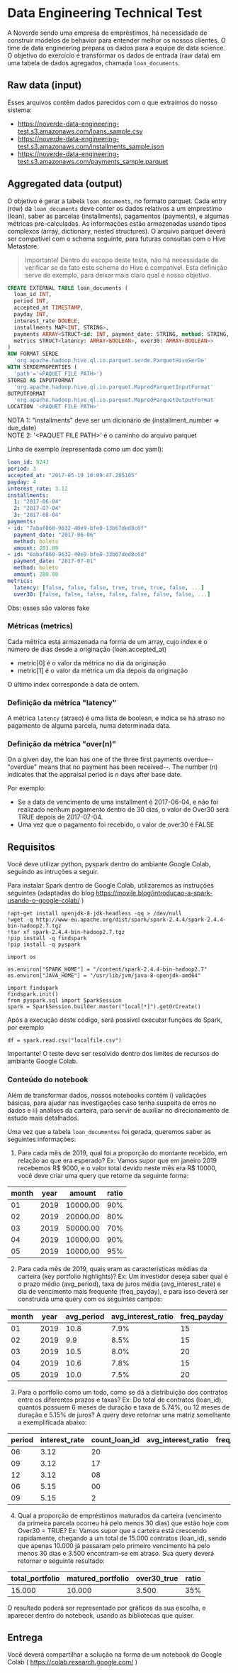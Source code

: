# Data Engineering Technical Test

A Noverde sendo uma empresa de empréstimos, há necessidade de construir modelos de behavior para entender melhor os nossos clientes.
O time de data engineering prepara os dados para a equipe de data science.
O objetivo do exercício é transformar os dados de entrada (raw data) em uma tabela de dados agregados, chamada `loan_documents`.

## Raw data (input)

Esses arquivos contêm dados parecidos com o que extraímos do nosso sistema:
- https://noverde-data-engineering-test.s3.amazonaws.com/loans_sample.csv
- https://noverde-data-engineering-test.s3.amazonaws.com/installments_sample.json
- https://noverde-data-engineering-test.s3.amazonaws.com/payments_sample.parquet


## Aggregated data (output)

O objetivo é gerar a tabela `loan_documents`, no formato parquet. Cada entry (row) da `loan_documents` deve conter os dados relativos a um emprestimo (loan), saber as parcelas (installments), pagamentos (payments), e algumas métricas pre-calculadas. As informações estão armazenadas usando tipos complexos (array, dictionary, nested structures). O arquivo parquet deverá ser compatível com o schema seguinte, para futuras consultas com o Hive Metastore.

> Importante! Dentro do escopo deste teste, não há necessidade de verificar se de fato este schema do Hive é compatível. Esta definição serve de exemplo, para deixar mais claro qual é nosso objetivo.

```sql
CREATE EXTERNAL TABLE loan_documents (
  loan_id INT,
  period INT,
  accepted_at TIMESTAMP,
  payday INT,
  interest_rate DOUBLE,
  installments MAP<INT, STRING>,
  payments ARRAY<STRUCT<id: INT, payment_date: STRING, method: STRING, amount: DOUBLE>>,
  metrics STRUCT<latency: ARRAY<BOOLEAN>, over30: ARRAY<BOOLEAN>>
)
ROW FORMAT SERDE                                                   
  'org.apache.hadoop.hive.ql.io.parquet.serde.ParquetHiveSerDe'    
WITH SERDEPROPERTIES (                                             
  'path'='<PAQUET FILE PATH>')    
STORED AS INPUTFORMAT                                              
  'org.apache.hadoop.hive.ql.io.parquet.MapredParquetInputFormat'  
OUTPUTFORMAT                                                       
  'org.apache.hadoop.hive.ql.io.parquet.MapredParquetOutputFormat' 
LOCATION '<PAQUET FILE PATH>'
```

NOTA 1: "installments" deve ser um dicionário de (installment_number => due_date)  
NOTE 2: '\<PAQUET FILE PATH\>' é o caminho do arquivo parquet

Linha de exemplo (representada como um doc yaml):

```yaml
loan_id: 9243
period: 3
accepted_at: "2017-05-19 10:09:47.285105"
payday: 4
interest_rate: 3.12
installments:
  1: "2017-06-04"
  2: "2017-07-04"
  3: "2017-08-04"
payments:
- id: "7abaf860-9632-40e9-bfe0-13b67ded8c6f"
  payment_date: "2017-06-06"
  method: boleto
  amount: 283.09
- id: "6abaf860-9632-40e9-bfe0-33b67ded8c6d"
  payment_date: "2017-07-01"
  method: boleto
  amount: 280.00
metrics:
  latency: [false, false, false, true, true, true, false, ...]
  over30: [false, false, false, false, false, false, false, ...]
```

Obs: esses são valores fake

### Métricas (metrics)
Cada métrica está armazenada na forma de um array, cujo index é o número de dias desde a originação (loan.accepted_at)

- metric[0] é o valor da métrica no dia da originação
- metric[1] é o valor da métrica um dia depois da originação

O último index corresponde à data de ontem.

### Definição da métrica "latency"

A métrica `latency` (atraso) é uma lista de boolean, e indica se há atraso no pagamento de alguma parcela, numa determinada data.

### Definição da  métrica "over(n)"

On a given day, the loan has one of the three first payments overdue--"overdue" means that no payment has been received--. The number (n) indicates that the appraisal period is _n_ days after base date.

Por exemplo:

- Se a data de vencimento de uma installment é 2017-06-04, e não foi realizado nenhum pagamento dentro de 30 dias, o valor de Over30 será TRUE depois de 2017-07-04.
- Uma vez que o pagamento foi recebido, o valor de over30 é FALSE

## Requisitos

Você deve utilizar python, pyspark dentro do ambiante Google Colab, seguindo as intruções a seguir.

Para instalar Spark dentro de Google Colab, utilizaremos as instruções seguintes (adaptadas do blog https://movile.blog/introducao-a-spark-usando-o-google-colab/ )

```
!apt-get install openjdk-8-jdk-headless -qq > /dev/null
!wget -q http://www-eu.apache.org/dist/spark/spark-2.4.4/spark-2.4.4-bin-hadoop2.7.tgz
!tar xf spark-2.4.4-bin-hadoop2.7.tgz
!pip install -q findspark
!pip install -q pyspark
```

```
import os

os.environ["SPARK_HOME"] = "/content/spark-2.4.4-bin-hadoop2.7"
os.environ["JAVA_HOME"] = "/usr/lib/jvm/java-8-openjdk-amd64"
```

```
import findspark
findspark.init()
from pyspark.sql import SparkSession
spark = SparkSession.builder.master("local[*]").getOrCreate()
```

Após a execução deste código, será possível executar funções do Spark, por exemplo

```
df = spark.read.csv("localfile.csv")

```

Importante! O teste deve ser resolvido dentro dos limites de recursos do ambiante Google Colab.


### Conteúdo do notebook

Além de transformar dados, nossos notebooks contém i) validações básicas, para ajudar nas investigações caso tenha suspeita de erros no dados e ii) análises da carteira, para servir de auxiliar no direcionamento de estudo mais detalhados.

Uma vez que a tabela `loan_documentos` foi gerada, queremos saber as seguintes informações:

1)	Para cada mês de 2019, qual foi a proporção do montante recebido, em relação ao que era esperado? Ex: Vamos supor que em janeiro 2019 recebemos R$ 9000, e o valor total devido neste mês era R$ 10000, você deve criar uma query que retorne da seguinte forma:

|month|year|amount|ratio|
|-|-|-|-|
|01|2019|10000.00|90%|
|02|2019|20000.00|80%|
|03|2019|50000.00|70%|
|04|2019|10000.00|90%|
|05|2019|10000.00|95%|

2)	Para cada mês de 2019, quais eram as características médias da carteira (key portfolio highlights)?
Ex: Um investidor deseja saber qual é o prazo médio (avg_period), taxa de juros média (avg_interest_rate) e dia de vencimento mais frequente (freq_payday), e para isso deverá ser construída uma query com os seguintes campos:

|month|year|avg_period|avg_interest_ratio|freq_payday|
|-|-|-|-|-|
|01|2019|10.8|7.9%|15|
|02|2019|9.9|8.5%|15|
|03|2019|10.5|8.0%|20|
|04|2019|10.6|7.8%|15|
|05|2019|10.0|7.5%|20|

3)	Para o portfolio como um todo, como se dá a distribuição dos contratos entre os diferentes prazos e taxas?
Ex: Do total de contratos (loan_id), quantos possuem 6 meses de duração e taxa de 5.74%, ou 12 meses de duração e 5.15% de juros? A query deve retornar uma matriz semelhante a exemplificada abaixo:

|period|interest_rate|count_loan_id|avg_interest_ratio|freq_payday|
|-|-|-|-|-|
|06|3.12|20|||
|09|3.12|17|||
|12|3.12|08|||
|06|5.15|00|||
|09|5.15|2|||

4)	Qual a proporção de empréstimos maturados da carteira (vencimento da primeira parcela ocorreu há pelo menos 30 dias) que estão hoje com Over30 = TRUE?
Ex: Vamos supor que a carteira está crescendo rapidamente, chegando a um total de 15.000 contratos (loan_id), sendo que apenas 10.000 já passaram pelo primeiro vencimento há pelo menos 30 dias e 3.500 encontram-se em atraso. Sua query deverá retornar o seguinte resultado:

|total_portfolio|matured_portfolio|over30_true|ratio|
|-|-|-|-|
|15.000|10.000|3.500|35%|

O resultado poderá ser representado por gráficos da sua escolha, e aparecer dentro do notebook, usando as bibliotecas que quiser.


## Entrega

Você deverá compartilhar a solução na forma de um notebook do Google Colab ( https://colab.research.google.com/ )

